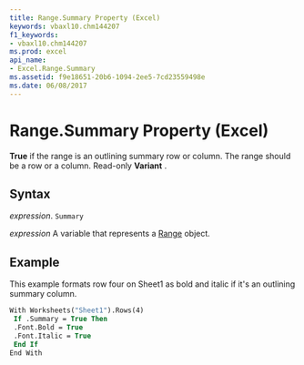 ```yaml
---
title: Range.Summary Property (Excel)
keywords: vbaxl10.chm144207
f1_keywords:
- vbaxl10.chm144207
ms.prod: excel
api_name:
- Excel.Range.Summary
ms.assetid: f9e18651-20b6-1094-2ee5-7cd23559498e
ms.date: 06/08/2017
---
```



# Range.Summary Property (Excel)

 **True** if the range is an outlining summary row or column. The range should be a row or a column. Read-only **Variant** .


## Syntax

 _expression_. `Summary`

 _expression_ A variable that represents a [Range](excel.range-graph-property.md) object.


## Example

This example formats row four on Sheet1 as bold and italic if it's an outlining summary column.


```vb
With Worksheets("Sheet1").Rows(4) 
 If .Summary = True Then 
 .Font.Bold = True 
 .Font.Italic = True 
 End If 
End With
```


